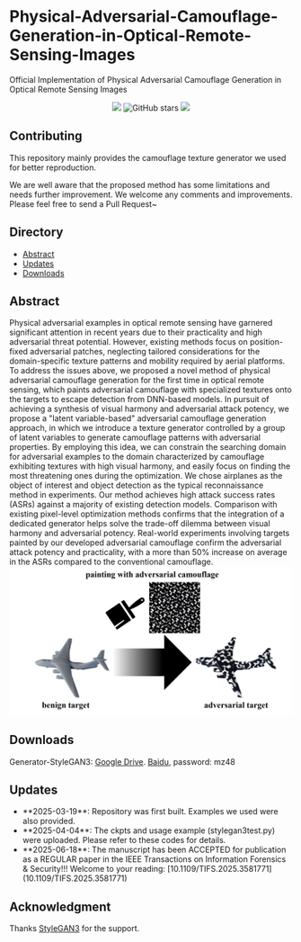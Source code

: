 # Physical-Adversarial-Camouflage-Generation-in-Optical-Remote-Sensing-Images
Official Implementation of Physical Adversarial Camouflage Generation in Optical Remote Sensing Images

<div align="center">


![](https://komarev.com/ghpvc/?username=PhysicsAttack&label=visitors)
![GitHub stars](https://badgen.net/github/stars/Arknightpzb/Physical-Adversarial-Camouflage-Generation-in-Optical-Remote-Sensing-Images)
[![](https://img.shields.io/badge/license-MIT-green)](#License)

</div>


## Contributing

This repository mainly provides the camouflage texture generator we used for better reproduction.

We are well aware that the proposed method has some limitations and needs further improvement. We welcome any comments and improvements. Please feel free to send a Pull Request~

## Directory
+ [Abstract](#Abstract)
+ [Updates](#Updates)
+ [Downloads](#Downloads)
## Abstract
Physical adversarial examples in optical remote sensing have garnered significant attention in recent years due to their practicality and high adversarial threat potential. However, existing methods focus on position-fixed adversarial patches, neglecting tailored considerations for the domain-specific texture patterns and mobility required by aerial platforms. To address the issues above, we proposed a novel method of physical adversarial camouflage generation for the first time in optical remote sensing, which paints adversarial camouflage with specialized textures onto the targets to escape detection from DNN-based models. In pursuit of achieving a synthesis of visual harmony and adversarial attack potency, we propose a "latent variable-based" adversarial camouflage generation approach, in which we introduce a texture generator controlled by a group of latent variables to generate camouflage patterns with adversarial properties. By employing this idea, we can constrain the searching domain for adversarial examples to the domain characterized by camouflage exhibiting textures with high visual harmony, and easily focus on finding the most threatening ones during the optimization. We chose airplanes as the object of interest and object detection as the typical reconnaissance method in experiments. Our method achieves high attack success rates (ASRs) against a majority of existing detection models. Comparison with existing pixel-level optimization methods confirms that the integration of a dedicated generator helps solve the trade-off dilemma between visual harmony and adversarial potency. Real-world experiments involving targets painted by our developed adversarial camouflage confirm the adversarial attack potency and practicality, with a more than 50\% increase on average in the ASRs compared to the conventional camouflage.
![](https://github.com/Arknightpzb/Physical-Adversarial-Camouflage-Generation-in-Optical-Remote-Sensing-Images/blob/main/images/painting.jpg)
## Downloads
Generator-StyleGAN3: [Google Drive](https://drive.google.com/file/d/1Zf1G5GizWpE1AcWyLT6A9l9YLegL1TzF/view?usp=sharing).  [Baidu](https://pan.baidu.com/s/10RKW2iiHRAr9KQaKhGTjtg), password: mz48
## Updates
<ul>
<li> **2025-03-19**: Repository was first built. Examples we used were also provided.</li>
<li> **2025-04-04**: The ckpts and usage example (stylegan3test.py) were uploaded. Please refer to these codes for details.</li>
<li> **2025-06-18**: The manuscript has been ACCEPTED for publication as a REGULAR paper in the IEEE Transactions on Information Forensics & Security!!! Welcome to your reading: [10.1109/TIFS.2025.3581771](10.1109/TIFS.2025.3581771)
</ul>

## Acknowledgment
Thanks [StyleGAN3](https://github.com/NVlabs/stylegan3) for the support.
